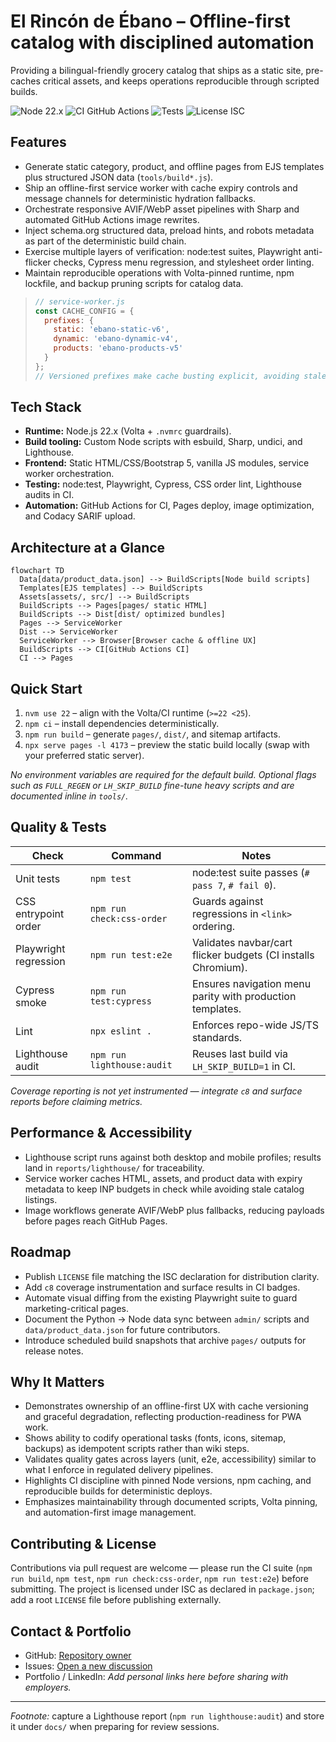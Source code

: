 # El Rincón de Ébano – Offline-first catalog with disciplined automation

Providing a bilingual-friendly grocery catalog that ships as a static site, pre-caches critical assets, and keeps operations reproducible through scripted builds.

![Node 22.x](https://img.shields.io/badge/node-22.x-339933?logo=node.js) ![CI GitHub Actions](https://img.shields.io/badge/ci-GitHub%20Actions-2088FF?logo=githubactions) ![Tests](https://img.shields.io/badge/tests-node%3Atest%20%2B%20Playwright%20%2B%20Cypress-6A5ACD?logo=github) ![License ISC](https://img.shields.io/badge/license-ISC-blue)

## Features
- Generate static category, product, and offline pages from EJS templates plus structured JSON data (`tools/build*.js`).
- Ship an offline-first service worker with cache expiry controls and message channels for deterministic hydration fallbacks. 
- Orchestrate responsive AVIF/WebP asset pipelines with Sharp and automated GitHub Actions image rewrites. 
- Inject schema.org structured data, preload hints, and robots metadata as part of the deterministic build chain. 
- Exercise multiple layers of verification: node:test suites, Playwright anti-flicker checks, Cypress menu regression, and stylesheet order linting. 
- Maintain reproducible operations with Volta-pinned runtime, npm lockfile, and backup pruning scripts for catalog data. 

> ```js
> // service-worker.js
> const CACHE_CONFIG = {
>   prefixes: {
>     static: 'ebano-static-v6',
>     dynamic: 'ebano-dynamic-v4',
>     products: 'ebano-products-v5'
>   }
> };
> // Versioned prefixes make cache busting explicit, avoiding stale assets after data refreshes.
> ```

## Tech Stack
- **Runtime:** Node.js 22.x (Volta + `.nvmrc` guardrails). 
- **Build tooling:** Custom Node scripts with esbuild, Sharp, undici, and Lighthouse. 
- **Frontend:** Static HTML/CSS/Bootstrap 5, vanilla JS modules, service worker orchestration. 
- **Testing:** node:test, Playwright, Cypress, CSS order lint, Lighthouse audits in CI. 
- **Automation:** GitHub Actions for CI, Pages deploy, image optimization, and Codacy SARIF upload. 

## Architecture at a Glance
```mermaid
flowchart TD
  Data[data/product_data.json] --> BuildScripts[Node build scripts]
  Templates[EJS templates] --> BuildScripts
  Assets[assets/, src/] --> BuildScripts
  BuildScripts --> Pages[pages/ static HTML]
  BuildScripts --> Dist[dist/ optimized bundles]
  Pages --> ServiceWorker
  Dist --> ServiceWorker
  ServiceWorker --> Browser[Browser cache & offline UX]
  BuildScripts --> CI[GitHub Actions CI]
  CI --> Pages
```

## Quick Start
1. `nvm use 22` – align with the Volta/CI runtime (`>=22 <25`).
2. `npm ci` – install dependencies deterministically.
3. `npm run build` – generate `pages/`, `dist/`, and sitemap artifacts.
4. `npx serve pages -l 4173` – preview the static build locally (swap with your preferred static server).

_No environment variables are required for the default build. Optional flags such as `FULL_REGEN` or `LH_SKIP_BUILD` fine-tune heavy scripts and are documented inline in `tools/`._

## Quality & Tests
| Check | Command | Notes |
| --- | --- | --- |
| Unit tests | `npm test` | node:test suite passes (`# pass 7`, `# fail 0`). |
| CSS entrypoint order | `npm run check:css-order` | Guards against regressions in `<link>` ordering. |
| Playwright regression | `npm run test:e2e` | Validates navbar/cart flicker budgets (CI installs Chromium). |
| Cypress smoke | `npm run test:cypress` | Ensures navigation menu parity with production templates. |
| Lint | `npx eslint .` | Enforces repo-wide JS/TS standards. |
| Lighthouse audit | `npm run lighthouse:audit` | Reuses last build via `LH_SKIP_BUILD=1` in CI. |

*Coverage reporting is not yet instrumented — integrate `c8` and surface reports before claiming metrics.*

## Performance & Accessibility
- Lighthouse script runs against both desktop and mobile profiles; results land in `reports/lighthouse/` for traceability. 
- Service worker caches HTML, assets, and product data with expiry metadata to keep INP budgets in check while avoiding stale catalog listings. 
- Image workflows generate AVIF/WebP plus fallbacks, reducing payloads before pages reach GitHub Pages. 

## Roadmap
- Publish `LICENSE` file matching the ISC declaration for distribution clarity.
- Add `c8` coverage instrumentation and surface results in CI badges.
- Automate visual diffing from the existing Playwright suite to guard marketing-critical pages.
- Document the Python → Node data sync between `admin/` scripts and `data/product_data.json` for future contributors.
- Introduce scheduled build snapshots that archive `pages/` outputs for release notes.

## Why It Matters
- Demonstrates ownership of an offline-first UX with cache versioning and graceful degradation, reflecting production-readiness for PWA work. 
- Shows ability to codify operational tasks (fonts, icons, sitemap, backups) as idempotent scripts rather than wiki steps. 
- Validates quality gates across layers (unit, e2e, accessibility) similar to what I enforce in regulated delivery pipelines. 
- Highlights CI discipline with pinned Node versions, npm caching, and reproducible builds for deterministic deploys. 
- Emphasizes maintainability through documented scripts, Volta pinning, and automation-first image management. 

## Contributing & License
Contributions via pull request are welcome — please run the CI suite (`npm run build`, `npm test`, `npm run check:css-order`, `npm run test:e2e`) before submitting. The project is licensed under ISC as declared in `package.json`; add a root `LICENSE` file before publishing externally. 

## Contact & Portfolio
- GitHub: [Repository owner](../../..)
- Issues: [Open a new discussion](../../issues/new/choose)
- Portfolio / LinkedIn: _Add personal links here before sharing with employers._

---

*Footnote:* capture a Lighthouse report (`npm run lighthouse:audit`) and store it under `docs/` when preparing for review sessions.
